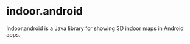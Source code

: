 indoor.android
==============

Indoor.android is a Java library for showing 3D indoor maps in Android apps.
